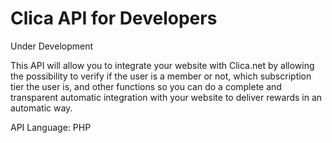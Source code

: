 # Clica API for Developers
Under Development

This API will allow you to integrate your website with Clica.net by allowing the possibility to verify if the user is a member or not, which subscription tier the user is, and other functions so you can do a complete and transparent automatic integration with your website to deliver rewards in an automatic way.

API Language: PHP
